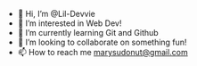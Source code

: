 - 👋 Hi, I’m @Lil-Devvie
- 👀 I’m interested in Web Dev!
- 🌱 I’m currently learning Git and Github
- 💞️ I’m looking to collaborate on something fun!
- 📫 How to reach me marysudonut@gmail.com

<!---
Lil-Devvie/Lil-Devvie is a ✨ special ✨ repository because its `README.md` (this file) appears on your GitHub profile.
You can click the Preview link to take a look at your changes.
--->
